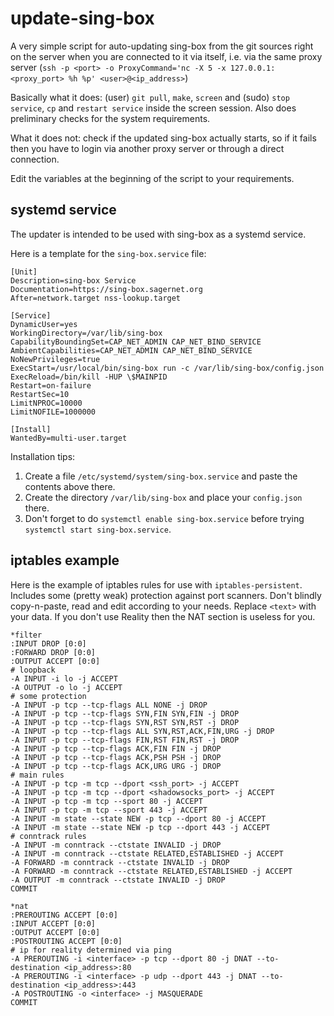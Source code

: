 # update-sing-box

A very simple script for auto-updating sing-box from the git sources right on the server when you are connected to it via itself, i.e. via the same proxy server (`ssh -p <port> -o ProxyCommand='nc -X 5 -x 127.0.0.1:<proxy_port> %h %p' <user>@<ip_address>`)

Basically what it does: (user) `git pull`, `make`, `screen` and (sudo) `stop service`, `cp` and `restart service` inside the screen session. Also does preliminary checks for the system requirements.

What it does not: check if the updated sing-box actually starts, so if it fails then you have to login via another proxy server or through a direct connection.

Edit the variables at the beginning of the script to your requirements.

## systemd service

The updater is intended to be used with sing-box as a systemd service.

Here is a template for the `sing-box.service` file:

```
[Unit]
Description=sing-box Service
Documentation=https://sing-box.sagernet.org
After=network.target nss-lookup.target

[Service]
DynamicUser=yes
WorkingDirectory=/var/lib/sing-box
CapabilityBoundingSet=CAP_NET_ADMIN CAP_NET_BIND_SERVICE
AmbientCapabilities=CAP_NET_ADMIN CAP_NET_BIND_SERVICE
NoNewPrivileges=true
ExecStart=/usr/local/bin/sing-box run -c /var/lib/sing-box/config.json
ExecReload=/bin/kill -HUP \$MAINPID
Restart=on-failure
RestartSec=10
LimitNPROC=10000
LimitNOFILE=1000000

[Install]
WantedBy=multi-user.target
```

Installation tips:

1. Create a file `/etc/systemd/system/sing-box.service` and paste the contents above there.
2. Create the directory `/var/lib/sing-box` and place your `config.json` there.
3. Don't forget to do `systemctl enable sing-box.service` before trying `systemctl start sing-box.service`.

## iptables example

Here is the example of iptables rules for use with `iptables-persistent`. Includes some (pretty weak) protection against port scanners. Don't blindly copy-n-paste, read and edit according to your needs. Replace `<text>` with your data. If you don't use Reality then the NAT section is useless for you.

```
*filter
:INPUT DROP [0:0]
:FORWARD DROP [0:0]
:OUTPUT ACCEPT [0:0]
# loopback
-A INPUT -i lo -j ACCEPT
-A OUTPUT -o lo -j ACCEPT
# some protection
-A INPUT -p tcp --tcp-flags ALL NONE -j DROP
-A INPUT -p tcp --tcp-flags SYN,FIN SYN,FIN -j DROP
-A INPUT -p tcp --tcp-flags SYN,RST SYN,RST -j DROP
-A INPUT -p tcp --tcp-flags ALL SYN,RST,ACK,FIN,URG -j DROP
-A INPUT -p tcp --tcp-flags FIN,RST FIN,RST -j DROP
-A INPUT -p tcp --tcp-flags ACK,FIN FIN -j DROP
-A INPUT -p tcp --tcp-flags ACK,PSH PSH -j DROP
-A INPUT -p tcp --tcp-flags ACK,URG URG -j DROP
# main rules
-A INPUT -p tcp -m tcp --dport <ssh_port> -j ACCEPT
-A INPUT -p tcp -m tcp --dport <shadowsocks_port> -j ACCEPT
-A INPUT -p tcp -m tcp --sport 80 -j ACCEPT
-A INPUT -p tcp -m tcp --sport 443 -j ACCEPT
-A INPUT -m state --state NEW -p tcp --dport 80 -j ACCEPT
-A INPUT -m state --state NEW -p tcp --dport 443 -j ACCEPT
# conntrack rules
-A INPUT -m conntrack --ctstate INVALID -j DROP
-A INPUT -m conntrack --ctstate RELATED,ESTABLISHED -j ACCEPT
-A FORWARD -m conntrack --ctstate INVALID -j DROP
-A FORWARD -m conntrack --ctstate RELATED,ESTABLISHED -j ACCEPT
-A OUTPUT -m conntrack --ctstate INVALID -j DROP
COMMIT

*nat
:PREROUTING ACCEPT [0:0]
:INPUT ACCEPT [0:0]
:OUTPUT ACCEPT [0:0]
:POSTROUTING ACCEPT [0:0]
# ip for reality determined via ping
-A PREROUTING -i <interface> -p tcp --dport 80 -j DNAT --to-destination <ip_address>:80
-A PREROUTING -i <interface> -p udp --dport 443 -j DNAT --to-destination <ip_address>:443
-A POSTROUTING -o <interface> -j MASQUERADE
COMMIT
```
